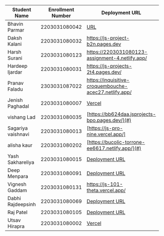 | Student Name | Enrollment Number | Deployment URL | GitHub Repository URL |
|--------------|------------------|-----------|----------------------|
|Bhavin Parmar |2203031080042 | [URL](https://jstasks.vercel.app/)|[URL](https://github.com/bhavinsol/js_task) |
| Daksh Kalani | 2203031080032 | https://js-project-b2n.pages.dev | https://github.com/Darshkalani28/JS_Project |
| Harsh Surani | 2203031080123 | https://2203031080123-assignment-4.netlify.app/ | https://github.com/suraniharsh/Assignments/tree/Assignment-4 |
| Hardeep Ijardar | 2203031080031 | https://js-projects-2t4.pages.dev/ | https://github.com/HardeepIjardar/JS-Projects |
| Pranav Faladu | 2303031087022 | https://inquisitive-croquembouche-acec27.netlify.app/ | https://github.com/PranavFaladu/JSprojects |
| Jenish Paghadal | 2203031080007 | [Vercel](https://jsassignment-omega.vercel.app/) | [ItsJESH](https://github.com/ItsJESH/JSAssignment) |
| vishang Lad | 2203031080035   | [https://bb624daa.jsprojects-bpo.pages.dev/](#) | [https://github.com/vishangl/JSprojects](#)|
| Sagariya vaishnavi | 2203031080013  | [https://js-pro-nine.vercel.app/]| [https://github.com/sagariyavaishnavi/js_pro] |
|alisha kaur | 2203031080202    | [https://bucolic-torrone-ee6617.netlify.app/](#) | [https://github.com/Alishakaur431/javascript.git] (#)|
|Yash Sakhareliya |2203031080015 |[Deployment URL](https://js-tasks-nine.vercel.app/)| [Repository URL](https://github.com/YashSakhareliya/JS_Task)|
Deep Menpara |2203031080091 |[Deployment URL](https://javascript-eta-ten.vercel.app/)| [Repository URL](https://github.com/Deep7133/javascript.git)|
|Vignesh Gaddam |2203031080131 |https://js-101-theta.vercel.app/ |https://github.com/mrvigneshgaddam/JS101 |
|Dabhi Rajdeepsinh |2203031080069 |[Deployment URL](https://jsproject-nu.vercel.app/)| [Repository URL](https://github.com/Rajdeepsinh1410/JSPROJECT.git)|
|Raj Patel |2203031080105 |[Deployment URL](https://js-five-beta.vercel.app/)| [Repository URL](https://github.com/RajPatel08/JS)|
| Utsav Hirapra | 2203031080002 | [Vercel](https://js-eosin.vercel.app/) | [Github](https://github.com/utsav1213/JS) |